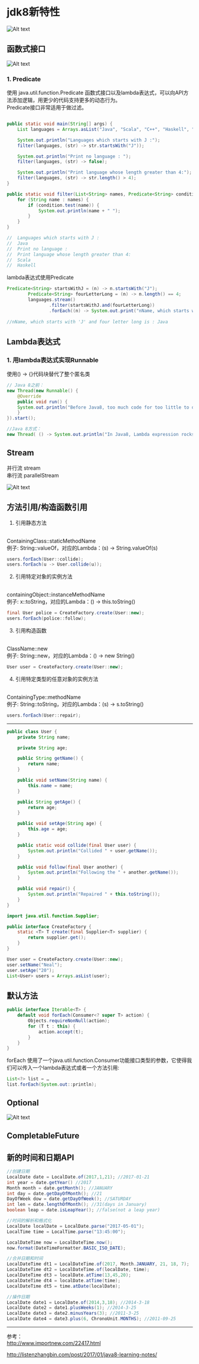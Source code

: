 # jdk8新特性

![Alt text](https://raw.githubusercontent.com/zhangtao6483/note/master/img/jdk/jdk8_0.png)

## 函数式接口

![Alt text](https://raw.githubusercontent.com/zhangtao6483/note/master/img/jdk/jdk8_2.png)

### 1. Predicate
使用 java.util.function.Predicate 函数式接口以及lambda表达式，可以向API方法添加逻辑，用更少的代码支持更多的动态行为。<br>
Predicate接口非常适用于做过滤。

```java

public static void main(String[] args) {
	List languages = Arrays.asList("Java", "Scala", "C++", "Haskell", "Lisp");

	System.out.println("Languages which starts with J :");
	filter(languages, (str) -> str.startsWith("J"));

	System.out.println("Print no language : ");
	filter(languages, (str) -> false);

	System.out.println("Print language whose length greater than 4:");
	filter(languages, (str) -> str.length() > 4);
}

public static void filter(List<String> names, Predicate<String> condition) {
	for (String name : names) {
		if (condition.test(name)) {
			System.out.println(name + " ");
		}
	}
}

//	Languages which starts with J :
//	Java
//	Print no language :
//	Print language whose length greater than 4:
//	Scala 
//	Haskell
```

lambda表达式使用Predicate

```java
Predicate<String> startsWithJ = (n) -> n.startsWith("J");
		Predicate<String> fourLetterLong = (n) -> n.length() == 4;
		languages.stream()
				.filter(startsWithJ.and(fourLetterLong))
				.forEach((n) -> System.out.print("nName, which starts with 'J' and four letter long is : " + n));
				
//nName, which starts with 'J' and four letter long is : Java
```

## Lambda表达式

### 1. 用lambda表达式实现Runnable

使用() -> {}代码块替代了整个匿名类

```java
// Java 8之前：
new Thread(new Runnable() {
    @Override
    public void run() {
    System.out.println("Before Java8, too much code for too little to do");
    }
}).start();

//Java 8方式：
new Thread( () -> System.out.println("In Java8, Lambda expression rocks !!") ).start();

```

## Stream

并行流 stream <br>
串行流 parallelStream

![Alt text](https://raw.githubusercontent.com/zhangtao6483/note/master/img/jdk/jdk8_1.png)

## 方法引用/构造函数引用

1. 引用静态方法 
<br>
ContainingClass::staticMethodName
<br>
例子: String::valueOf，对应的Lambda：(s) -> String.valueOf(s) 

```java
users.forEach(User::collide);
users.forEach(u -> User.collide(u));
```

2. 引用特定对象的实例方法 
<br>
containingObject::instanceMethodName 
<br>
例子: x::toString，对应的Lambda：() -> this.toString()

```java
final User police = CreateFactory.create(User::new);
users.forEach(police::follow);
```

3. 引用构造函数
<br>
ClassName::new 
<br>
例子: String::new，对应的Lambda：() -> new String() 

```java
User user = CreateFactory.create(User::new);
```

4. 引用特定类型的任意对象的实例方法 
<br>
ContainingType::methodName 
<br>
例子: String::toString，对应的Lambda：(s) -> s.toString()

```java
users.forEach(User::repair);
```
---

```java
public class User {
	private String name;

	private String age;

	public String getName() {
		return name;
	}

	public void setName(String name) {
		this.name = name;
	}

	public String getAge() {
		return age;
	}

	public void setAge(String age) {
		this.age = age;
	}

	public static void collide(final User user) {
		System.out.println("Collided " + user.getName());
	}

	public void follow(final User another) {
		System.out.println("Following the " + another.getName());
	}

	public void repair() {
		System.out.println("Repaired " + this.toString());
	}
}
```
```java
import java.util.function.Supplier;

public interface CreateFactory {
	static <T> T create(final Supplier<T> supplier) {
		return supplier.get();
	}
}
``` 
```java
User user = CreateFactory.create(User::new);
user.setName("Neal");
user.setAge("20");
List<User> users = Arrays.asList(user);
```

## 默认方法

```java
public interface Iterable<T> {
    default void forEach(Consumer<? super T> action) {
        Objects.requireNonNull(action);
        for (T t : this) {
            action.accept(t);
        }
    }
}
```
forEach 使用了一个java.util.function.Consumer功能接口类型的参数，它使得我们可以传入一个lambda表达式或者一个方法引用:

```java
List<?> list = …
list.forEach(System.out::println);
```

## Optional

![Alt text](https://raw.githubusercontent.com/zhangtao6483/note/master/img/jdk/jdk8_3.png)

## CompletableFuture

## 新的时间和日期API

```java
//创建日期
LocalDate date = LocalDate.of(2017,1,21); //2017-01-21
int year = date.getYear() //2017
Month month = date.getMonth(); //JANUARY
int day = date.getDayOfMonth(); //21
DayOfWeek dow = date.getDayOfWeek(); //SATURDAY
int len = date.lengthOfMonth(); //31(days in January)
boolean leap = date.isLeapYear(); //false(not a leap year)

//时间的解析和格式化
LocalDate localDate = LocalDate.parse("2017-05-01");
LocalTime time = LocalTime.parse("13:45:00");

LocalDateTime now = LocalDateTime.now();
now.format(DateTimeFormatter.BASIC_ISO_DATE);

//合并日期和时间
LocalDateTime dt1 = LocalDateTime.of(2017, Month.JANUARY, 21, 18, 7);
LocalDateTime dt2 = LocalDateTime.of(localDate, time);
LocalDateTime dt3 = localDate.atTime(13,45,20);
LocalDateTime dt4 = localDate.atTime(time);
LocalDateTime dt5 = time.atDate(localDate);

//操作日期
LocalDate date1 = LocalDate.of(2014,3,18); //2014-3-18
LocalDate date2 = date1.plusWeeks(1); //2014-3-25
LocalDate date3 = date2.minusYears(3); //2011-3-25
LocalDate date4 = date3.plus(6, ChronoUnit.MONTHS); //2011-09-25
```

---

参考：<br>
http://www.importnew.com/22417.html<br>

http://listenzhangbin.com/post/2017/01/java8-learning-notes/<br>